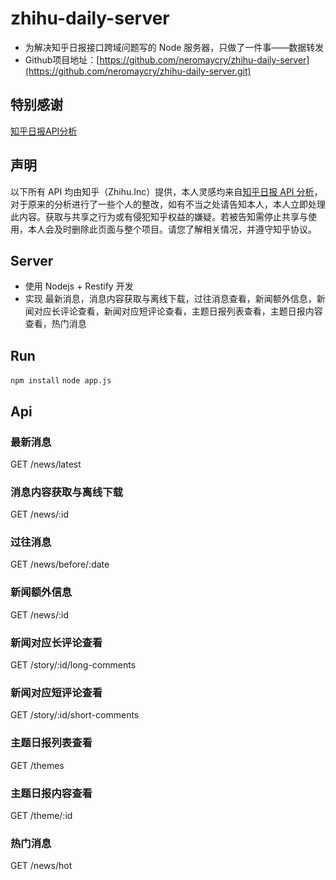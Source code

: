 # zhihu-daily-server

* 为解决知乎日报接口跨域问题写的 Node 服务器，只做了一件事——数据转发
* Github项目地址：[https://github.com/neromaycry/zhihu-daily-server](https://github.com/neromaycry/zhihu-daily-server.git)

## 特别感谢

[知乎日报API分析](http://blog.csdn.net/fanpeihua123/article/details/51210499)

## 声明

以下所有 API 均由知乎（Zhihu.Inc）提供，本人灵感均来自[知乎日报 API 分析](http://blog.csdn.net/fanpeihua123/article/details/51210499)，对于原来的分析进行了一些个人的整改，如有不当之处请告知本人，本人立即处理此内容。获取与共享之行为或有侵犯知乎权益的嫌疑。若被告知需停止共享与使用，本人会及时删除此页面与整个项目。请您了解相关情况，并遵守知乎协议。


## Server
* 使用 Nodejs + Restify 开发
* 实现 最新消息，消息内容获取与离线下载，过往消息查看，新闻额外信息，新闻对应长评论查看，新闻对应短评论查看，主题日报列表查看，主题日报内容查看，热门消息

## Run

`npm install`
`node app.js`


## Api

### 最新消息
GET /news/latest

### 消息内容获取与离线下载
GET /news/:id

### 过往消息
GET /news/before/:date

### 新闻额外信息
GET /news/:id

### 新闻对应长评论查看
GET /story/:id/long-comments

### 新闻对应短评论查看
GET /story/:id/short-comments

### 主题日报列表查看
GET /themes

### 主题日报内容查看
GET /theme/:id

### 热门消息
GET /news/hot

